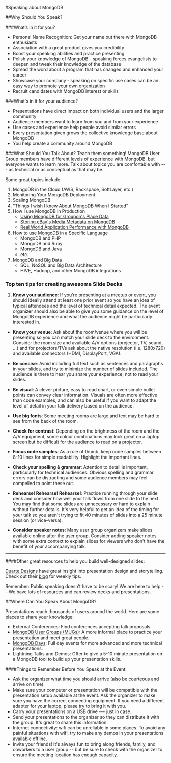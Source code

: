 #Speaking about MongoDB

##Why Should You Speak?

###What’s in it for you?

* Personal Name Recognition: Get your name out there with MongoDB enthusiasts
* Association with a great product gives you credibility
* Boost your speaking abilities and practice presenting
* Polish your knowledge of MongoDB - speaking forces  evangelists to deepen and tweak their knowledge of the database
* Spread the word about a program that has changed and enhanced your career
* Showcase your company - speaking on specific use cases can be an easy way to promote your own organization
* Recruit candidates with MongoDB interest or skills

###What's in it for your audience?

* Presentations have direct impact on both individual users and the larger community
* Audience members want to learn from you and from your experience
* Use cases and experience help people avoid similar errors
* Every presentation given grows the collective knowledge base about MongoDB
* You help create a community around MongoDB

###What Should You Talk About?
Teach them something! MongoDB User Group members have different levels of experience with MongoDB, but everyone wants to learn more. Talk about topics you are comfortable with --- as technical or as conceptual as that may be.

Some great topics include:

1. MongoDB in the Cloud (AWS, Rackspace, SoftLayer, etc.)
2. Monitoring Your MongoDB Deployment
3. Scaling MongoDB
4. "Things I wish I knew About MongoDB When I Started"
5. How I use MongoDB in Production
    * [Using MongoDB for Groupon's Place Data](http://www.mongodb.com/presentations/using-mongodb-groupons-place-data)
    * [Storing eBay's Media Metadata on MongoDB](http://www.mongodb.com/presentations/storing-ebays-media-metadata-mongodb-0)
    * [Real World Application Performance with MongoDB](http://www.mongodb.com/presentations/real-world-application-performance-mongodb)
6. How to use MongoDB in a Specific Language
    * MongoDB and PHP
    * MongoDB and Ruby
    * MongoDB and Java
    * etc.
7. MongoDB and Big Data
    * SQL, NoSQL and Big Data Architecture
    * HIVE, Hadoop, and other MongoDB integrations


### Top ten tips for creating awesome Slide Decks

1. **Know your audience**: If you're presenting at a meetup or event, you should ideally attend at least one prior event so you have an idea of typical attendees and the level of technical detail expected. The event organizer should also be able to give you some guidance on the level of MongoDB experience and what the audience might be particularly interested in.

* **Know your venue**: Ask about the room/venue where you will be presenting so you can match your slide deck to the environment. Consider the room size and available A/V options (projector, TV, sound, ...) and for projectors/TVs ask about the native resolution (i.e. 1280x720) and available connectors (HDMI, DisplayPort, VGA).

* **Be concise**: Avoid including full text such as sentences and paragraphs in your slides, and try to minimize the number of slides included. The audience is there to hear you share your experience, not to read your slides.

* **Be visual**: A clever picture, easy to read chart, or even simple bullet points can convey clear information. Visuals are often more effective than code examples, and can also be useful if you want to adapt the level of detail in your talk delivery based on the audience.

* **Use big fonts**: Some meeting rooms are large and text may be hard to see from the back of the room.

* **Check for contrast**: Depending on the brightness of the room and the A/V equipment, some colour combinations may look great on a laptop screen but be difficult for the audience to read on a projector.

* **Focus code samples**: As a rule of thumb, keep code samples between 8-10 lines for simple readability. Highlight the important lines.

* **Check your spelling & grammar**: Attention to detail is important, particularly for technical audiences. Obvious spelling and grammar errors can be distracting and some audience members may feel compelled to point these out.

* **Rehearse! Rehearse! Rehearse!**: Practice running through your slide deck and consider how well your talk flows from one slide to the next. You may find that some slides are unnecessary or hard to explain without further details. It's very helpful to get an idea of the timing for your talk so you aren't trying to fit 40 minutes of slides into a 25 minute session (or vice-versa).

* **Consider speaker notes**: Many user group organizers make slides available online after the user group. Consider adding speaker notes with some extra context to explain slides for viewers who don't have the benefit of your accompanying talk.


* ** **

####Other great resources to help you build well-designed slides:

[Duarte Designs](http://www.duarte.com) have great insight into presentation design and storytelling. Check out their [blog](http://www.duarte.com/blog/) for 
weekly tips.

Remember: Public speaking doesn’t have to be scary! We are here to help -- We have lots of resources and can review decks and presentations.

##Where Can You Speak About MongoDB?

Presentations reach thousands of users around the world. Here are some places to share your knowledge:

* External Conferences: Find conferences accepting talk proposals.
* [MongoDB User Groups (MUGs)](http://www.mongodb.com/user-groups): A more informal place to practice your presentation and meet great people.
* [MongoDB Days](http://www.mongodb.com/events): Full day events for more advanced and more technical presentations.
* Lightning Talks and Demos: Offer to give a 5-10 minute presentation on a MongoDB tool to build up your presentation skills.

####Things to Remember Before You Speak at the Event:

* Ask the organizer what time you should arrive (also be courteous and arrive on time).
* Make sure your computer or presentation will be compatible with the presentation setup available at the event. Ask the organizer to make sure you have the correct connecting equipment. If you need a different adapter for your laptop, please try to bring it with you.
* Carry your presentations on a USB drive --- just in case.
* Send your presentations to the organizer so they can distribute it with the group. It's great to share this information.
* Internet connectivity: wifi can be unreliable in some places. To avoid any painful situations with wifi, try to make any demos in your presentations available offline.
* Invite your friends! It's always fun to bring along friends, family, and coworkers to a user group -- but be sure to check with the organizer to ensure the meeting location has enough capacity.